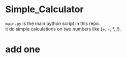 # Simple_Calculator

`main.py` is the main python script in this repo. <br>
it do simple calculations on two numbers like (+, -, *, /).

# add one